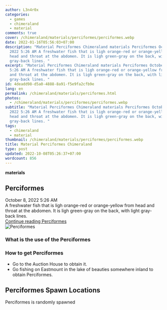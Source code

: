 ```yaml
---
author: L3n4r0x
categories:
  - games
  - chimeraland
  - material
comments: true
cover: /chimeraland/materials/perciformes/perciformes.webp
date: 2022-01-16T05:56:03+07:00
description: "Material Perciformes Chimeraland materials Perciformes October 8,
  2022 5:26 AM A freshwater fish that is ligh orange-red or orange-yellow from
  head and throat at the abdomen. It is ligh green-gray on the back, with light
  gray-back lines. "
excerpt: "Material Perciformes Chimeraland materials Perciformes October 8, 2022
  5:26 AM A freshwater fish that is ligh orange-red or orange-yellow from head
  and throat at the abdomen. It is ligh green-gray on the back, with light
  gray-back lines. "
id: 4deadd98-d5a0-4888-8a91-f5e9fa2cfb9e
lang: en
permalink: /chimeraland/materials/perciformes.html
photos:
  - /chimeraland/materials/perciformes/perciformes.webp
subtitle: "Material Perciformes Chimeraland materials Perciformes October 8,
  2022 5:26 AM A freshwater fish that is ligh orange-red or orange-yellow from
  head and throat at the abdomen. It is ligh green-gray on the back, with light
  gray-back lines. "
tags:
  - chimeraland
  - material
thumbnail: /chimeraland/materials/perciformes/perciformes.webp
title: Material Perciformes Chimeraland
type: post
updated: 2022-10-08T05:26:37+07:00
wordcount: 856
---
```


<link
  rel="stylesheet"
  href="https://rawcdn.githack.com/dimaslanjaka/Web-Manajemen/870a349/css/bootstrap-5-3-0-alpha3-wrapper.css"
/>
<section id="bootstrap-wrapper">
  <div data-bs-theme="dark">
    <div
      class="row g-0 border rounded overflow-hidden flex-md-row mb-4 shadow-sm position-relative bg-dark text-light"
    >
      <div class="col p-4 d-flex flex-column position-static">
        <strong class="d-inline-block mb-2 text-success">materials</strong>
        <h2 class="mb-0">Perciformes</h2>
        <div class="mb-1 text-muted">October 8, 2022 5:26 AM</div>
        <div class="mb-2 border p-1">
          A freshwater fish that is ligh orange-red or orange-yellow from head
          and throat at the abdomen. It is ligh green-gray on the back, with
          light gray-back lines.
        </div>
        <a
          href="/chimeraland/materials/perciformes.html"
          class="stretched-link d-none text-primary"
          >Continue reading Perciformes</a
        >
      </div>
      <div class="col-auto d-none d-md-block d-lg-block">
        <img
          src="https://www.webmanajemen.com/chimeraland/materials/perciformes/perciformes.webp"
          alt="Perciformes"
        />
      </div>
    </div>
    <div class="row">
      <div class="col-lg-6 col-12 mb-2">
        <div class="card">
          <div class="card-body">
            <h3 class="card-title">What is the use of the Perciformes</h3>
            <div class="card-text"><ul></ul></div>
          </div>
        </div>
      </div>
      <div class="col-lg-6 col-12 mb-2">
        <div class="card">
          <div class="card-body">
            <h3 class="card-title">How to get Perciformes</h3>
            <div class="card-text">
              <ul>
                <li>Go to the Auction House to obtain it.</li>
                <li>
                  Go fishing on Eastmount in the lake of beauties somewhere
                  inland to obtain Perciformes.
                </li>
              </ul>
            </div>
          </div>
        </div>
      </div>
      <div class="col-12 mb-2">
        <h2>Perciformes Spawn Locations</h2>
        <p>Perciformes is randomly spawned</p>
      </div>
    </div>
  </div>
</section>